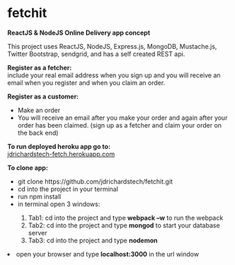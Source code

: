 # fetchit
<strong>ReactJS &amp; NodeJS Online Delivery app concept</strong>


This project uses ReactJS, NodeJS, Express.js, MongoDB, Mustache.js, Twitter Bootstrap, sendgrid, and has a self created REST api.

<strong>Register as a fetcher:</strong><br />
include your real email address when you sign up and you will receive an email when you register and when you claim an order.<br />

<strong>Register as a customer:</strong><br />
<ul>
<li>Make an order<br</li>
<li>You will receive an email after you make your order and again after your order has been claimed. (sign up as a fetcher and claim your order on the back end)</li>
</ul>

<strong>To run deployed heroku app go to:</strong><br />
<a href= “jdrichardstech-fetch.herokuapp.com”> jdrichardstech-fetch.herokuapp.com </a>

<strong>To clone app:</strong><br />
<ul>

<li>git clone https://github.com/jdrichardstech/fetchit.git</li>
<li>cd into the project in your terminal</li>
<li>run npm install</li>
<li>in terminal open 3 windows:</li>
<ol>
<li>Tab1: cd into the project and type <strong>webpack –w</strong> to run the webpack</li>
<li>Tab2: cd into the project and type <strong>mongod</strong> to start your database server</li>
<li>Tab3: cd into the project and type <strong>nodemon</strong></li>
</ul>
<li>open your browser and type <strong>localhost:3000</strong> in the url window</li>
</ul>


